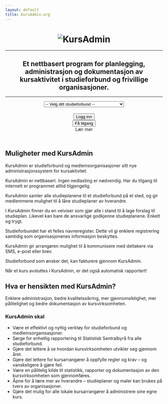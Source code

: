 ```yaml
---
layout: default
title: KursAdmin.org
---
```


<header class="banner">
  <div class="banner">
    <div class="container center">
      <h1><img src="{{ site.baseurl }}/images/kursadminlogo-600.png" alt="KursAdmin" /></h1>
      <hr>
      <h2>Et nettbasert program for planlegging, administrasjon og dokumentasjon av kursaktivitet i studieforbund og frivillige organisasjoner.</h2>
      <hr>
      <div id="banner-form">
	  <div class="row">
	    <div class="col-lg-6 col-lg-offset-3 col-md-8 col-md-offset-2 col-sm-10 col-sm-offset-1">
	    <select id="stf-valg" class="form-control input-lg"><option value=""> -- Velg ditt studieforbund -- </option>
	<option value="350">Akademisk studieforbund</option>
	<option value="370">Kristelig studieforbund</option>
	<option value="250">Musikkens studieforbund</option>
	<option value="270">Samisk studieforbund</option>
	<option value="340">Senterpartiets studieforbund</option>
	<option value="300">Sosialistisk Venstrepartis studieforbund</option>
	<option value="220">Studieforbundet AOF Norge</option>
	<option value="210">Studieforbundet Folkeuniversitetet</option>
	<option value="200">Studieforbundet FUNKIS</option>
	<option value="290">Studieforbundet kultur og tradisjon</option>
	<option value="320">Studieforbundet natur og miljø</option>
	<option value="240">Studieforbundet næring og samfunn</option>
	<option value="330">Studieforbundet solidaritet</option>
	<option value="310">Venstres opplysnings- og studieforbund</option>
	<option value="230">Voksenopplæringsforbundet</option>
	    </select>
	    </div>
	  </div>
	  <div class="row" style="padding-top: 20px;">
	      <div class="col-lg-3 col-lg-offset-3 col-md-4 col-md-offset-2 col-sm-5 col-sm-offset-1 col-xs-6">
	   <button id="banner-form-login" class="btn btn-lg btn-success btn-block"><span class="glyphicon glyphicon-log-in"></span> Logg inn</button>
	    </div>
	      <div class="col-lg-3 col-md-4 col-sm-5 col-xs-6">
	    <button id="banner-form-signup" class="btn btn-lg btn-info btn-block"><span class="glyphicon glyphicon-thumbs-up"></span> Få tilgang</button>
	    </div>
	  </div>
      </div>
      <div class="scroll-down">
        <div class="text">Lær mer</div>
        <div class="arrow"></div>
      </div>
    </div>
  </div>
</header>

Muligheter med KursAdmin
------------------------
KursAdmin er studieforbund og medlemsorganisasjoner sitt nye administrasjonssystem for kursaktivitet.

KursAdmin er nettbasert. Ingen nedlasting er nødvendig. Har du tilgang til internett er programmet alltid tilgjengelig.

KursAdmin samler alle studieplanene til et studieforbund på et sted, og gir medlemmene mulighet til å låne studieplaner av hverandre.

I KursAdmin finner du en veiviser som gjør alle i stand til å lage forslag til studieplan. Likevel kan bare de ansvarlige godkjenne studieplanene. Enkelt og trygt.

Studieforbundet har et felles navneregister. Dette vil gi enklere registrering samtidig som organisasjonenes informasjon beskyttes.

KursAdmin gir arrangøren mulighet til å kommunisere med deltakere via SMS, e-post eller brev.

Studieforbund som ønsker det, kan fakturere gjennom KursAdmin.

Når et kurs avsluttes i KursAdmin, er det også automatisk rapportert!

Hva er hensikten med KursAdmin?
-------------------------------
Enklere administrasjon, bedre kvalitetssikring, mer gjennomsiktighet, mer pålitelighet og bedre dokumentasjon av kursvirksomheten.

### KursAdmin skal
* Være et effektivt og nyttig verktøy for studieforbund og medlemsorganisasjoner.
* Sørge for enhetlig rapportering til Statistisk Sentralbyrå fra alle studieforbund.
* Gjøre det lettere å se hvordan kursvirksomheten utvikler seg gjennom året.
* Gjøre det lettere for kursarrangører å oppfylle regler og krav – og vanskeligere å gjøre feil.
* Være en pålitelig kilde til statistikk, rapporter og dokumentasjon av den kursvirksomheten som gjennomføres.
* Åpne for å lære mer av hverandre – studieplaner og maler kan brukes på tvers av organisasjoner.
* Gjøre det mulig for alle lokale kursarrangører å administrere sine egne kurs.
